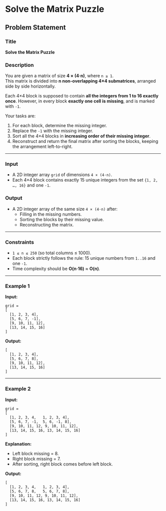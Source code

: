 # Solve the Matrix Puzzle

## Problem Statement

### Title
**Solve the Matrix Puzzle**

### Description
You are given a matrix of size **4 × (4·n)**, where `n ≥ 1`.  
This matrix is divided into **n non-overlapping 4×4 submatrices**, arranged side by side horizontally.

Each 4×4 block is supposed to contain **all the integers from 1 to 16 exactly once**. However, in every block **exactly one cell is missing**, and is marked with `-1`.  

Your tasks are:
1. For each block, determine the missing integer.  
2. Replace the `-1` with the missing integer.  
3. Sort all the 4×4 blocks in **increasing order of their missing integer**.  
4. Reconstruct and return the final matrix after sorting the blocks, keeping the arrangement left-to-right.

---

### Input
- A 2D integer array `grid` of dimensions `4 × (4·n)`.  
- Each 4×4 block contains exactly 15 unique integers from the set `{1, 2, …, 16}` and one `-1`.

### Output
- A 2D integer array of the same size `4 × (4·n)` after:
  - Filling in the missing numbers.
  - Sorting the blocks by their missing value.
  - Reconstructing the matrix.

---

### Constraints
- `1 ≤ n ≤ 250` (so total columns ≤ 1000).  
- Each block strictly follows the rule: 15 unique numbers from `1..16` and one `-1`.  
- Time complexity should be **O(n·16)** ≈ **O(n)**.

---

### Example 1
**Input:**
```
grid =
[
  [1, 2, 3, 4],
  [5, 6, 7, -1],
  [9, 10, 11, 12],
  [13, 14, 15, 16]
]
```

**Output:**
```
[
  [1, 2, 3, 4],
  [5, 6, 7, 8],
  [9, 10, 11, 12],
  [13, 14, 15, 16]
]
```

---

### Example 2
**Input:**
```
grid =
[
  [1, 2, 3, 4,   1, 2, 3, 4],
  [5, 6, 7, -1,  5, 6, -1, 8],
  [9, 10, 11, 12, 9, 10, 11, 12],
  [13, 14, 15, 16, 13, 14, 15, 16]
]
```

**Explanation:**  
- Left block missing = 8.  
- Right block missing = 7.  
- After sorting, right block comes before left block.  

**Output:**
```
[
  [1, 2, 3, 4,   1, 2, 3, 4],
  [5, 6, 7, 8,   5, 6, 7, 8],
  [9, 10, 11, 12, 9, 10, 11, 12],
  [13, 14, 15, 16, 13, 14, 15, 16]
]
```
